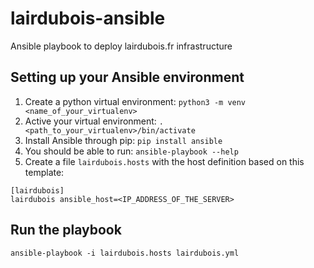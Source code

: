 # lairdubois-ansible
Ansible playbook to deploy lairdubois.fr infrastructure

## Setting up your Ansible environment

1. Create a python virtual environment: `python3 -m venv <name_of_your_virtualenv>`
2. Active your virtual environment: `. <path_to_your_virtualenv>/bin/activate`
3. Install Ansible through pip: `pip install ansible`
4. You should be able to run: `ansible-playbook --help`
5. Create a file `lairdubois.hosts` with the host definition based on this template:

```
[lairdubois]
lairdubois ansible_host=<IP_ADDRESS_OF_THE_SERVER>
```

## Run the playbook

```
ansible-playbook -i lairdubois.hosts lairdubois.yml
```
